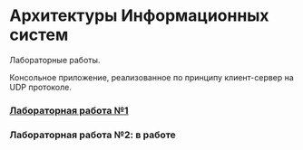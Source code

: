 # Архитектуры Информационных систем
Лабораторные работы.

Консольное приложение, реализованное по принципу клиент-сервер на UDP протоколе.

### [Лабораторная работа №1](https://github.com/ShashlikKiller/Arch_IS_Lab1/releases/tag/lab)
### Лабораторная работа №2: в работе
